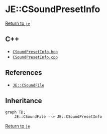 # JE::CSoundPresetInfo

[Return to `je`](/docs/je.md)

## C++

- [`CSoundPresetInfo.hpp`](/src/je/CSoundPresetInfo.hpp)
- [`CSoundPresetInfo.cpp`](/src/je/CSoundPresetInfo.cpp)

## References

- [`JE::CSoundFile`](/docs/je/CSoundFile.md)

## Inheritance

```mermaid
graph TD;
    JE::CSoundFile --> JE::CSoundPresetInfo
```

[Return to `je`](/docs/je.md)